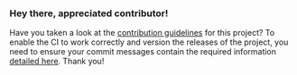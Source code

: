 ### Hey there, appreciated contributor!

Have you taken a look at the [contribution guidelines](../CONTRIBUTING.md) for this project? To enable the CI to work correctly and version the releases of the project, you need to ensure your commit messages contain the required information [detailed here](../CONTRIBUTING.md). Thank you!
